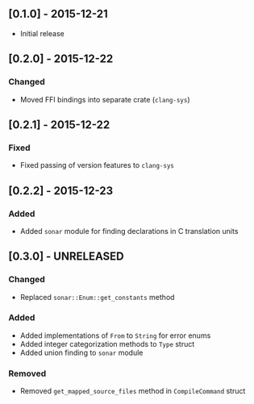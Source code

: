 ## [0.1.0] - 2015-12-21
- Initial release

## [0.2.0] - 2015-12-22

### Changed
- Moved FFI bindings into separate crate (`clang-sys`)

## [0.2.1] - 2015-12-22

### Fixed
- Fixed passing of version features to `clang-sys`

## [0.2.2] - 2015-12-23

### Added
- Added `sonar` module for finding declarations in C translation units

## [0.3.0] - UNRELEASED

### Changed
- Replaced `sonar::Enum::get_constants` method

### Added
- Added implementations of `From` to `String` for error enums
- Added integer categorization methods to `Type` struct
- Added union finding to `sonar` module

### Removed
- Removed `get_mapped_source_files` method in `CompileCommand` struct
